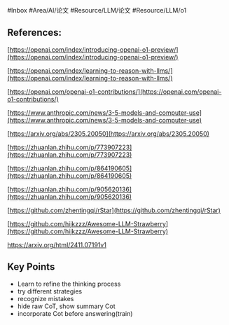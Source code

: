 #Inbox #Area/AI/论文 #Resource/LLM/论文 #Resource/LLM/o1

## References:

[https://openai.com/index/introducing-openai-o1-preview/](https://openai.com/index/introducing-openai-o1-preview/)

[https://openai.com/index/learning-to-reason-with-llms/](https://openai.com/index/learning-to-reason-with-llms/)

[https://openai.com/openai-o1-contributions/](https://openai.com/openai-o1-contributions/)

[https://www.anthropic.com/news/3-5-models-and-computer-use](https://www.anthropic.com/news/3-5-models-and-computer-use)

[https://arxiv.org/abs/2305.20050](https://arxiv.org/abs/2305.20050)

[https://zhuanlan.zhihu.com/p/773907223](https://zhuanlan.zhihu.com/p/773907223)

[https://zhuanlan.zhihu.com/p/864190605](https://zhuanlan.zhihu.com/p/864190605)

[https://zhuanlan.zhihu.com/p/905620136](https://zhuanlan.zhihu.com/p/905620136)

[https://github.com/zhentingqi/rStar](https://github.com/zhentingqi/rStar)

[https://github.com/hijkzzz/Awesome-LLM-Strawberry](https://github.com/hijkzzz/Awesome-LLM-Strawberry)

https://arxiv.org/html/2411.07191v1
## Key Points

- Learn to refine the thinking process
- try different strategies
- recognize mistakes
- hide raw CoT, show summary Cot
- incorporate Cot before answering(train)